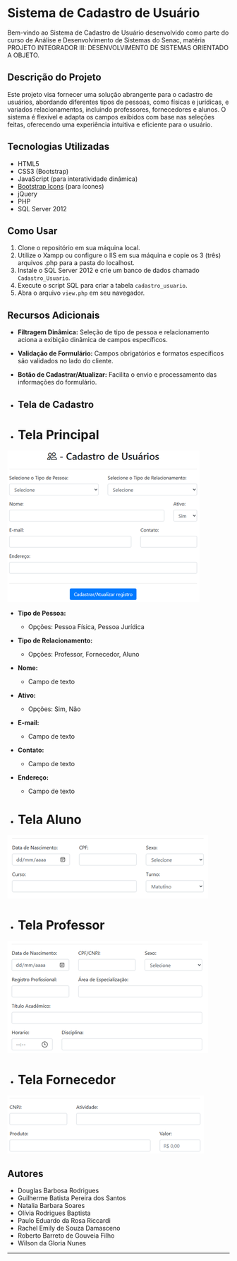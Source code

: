 # Sistema de Cadastro de Usuário

Bem-vindo ao Sistema de Cadastro de Usuário desenvolvido como parte do curso de Análise e Desenvolvimento de Sistemas do Senac, matéria PROJETO INTEGRADOR III: DESENVOLVIMENTO DE SISTEMAS ORIENTADO A OBJETO.

## Descrição do Projeto

Este projeto visa fornecer uma solução abrangente para o cadastro de usuários, abordando diferentes tipos de pessoas, como físicas e jurídicas, e variados relacionamentos, incluindo professores, fornecedores e alunos. O sistema é flexível e adapta os campos exibidos com base nas seleções feitas, oferecendo uma experiência intuitiva e eficiente para o usuário.

## Tecnologias Utilizadas

- HTML5
- CSS3 (Bootstrap)
- JavaScript (para interatividade dinâmica)
- [Bootstrap Icons](https://icons.getbootstrap.com/) (para ícones)
- jQuery
- PHP
- SQL Server 2012

## Como Usar

1. Clone o repositório em sua máquina local.
2. Utilize o Xampp ou configure o IIS em sua máquina e copie os 3 (três) arquivos .php para a pasta do localhost.
3. Instale o SQL Server 2012 e crie um banco de dados chamado `Cadastro_Usuario`.
4. Execute o script SQL para criar a tabela `cadastro_usuario`.
5. Abra o arquivo `view.php` em seu navegador.

## Recursos Adicionais

- **Filtragem Dinâmica:** Seleção de tipo de pessoa e relacionamento aciona a exibição dinâmica de campos específicos.
- **Validação de Formulário:** Campos obrigatórios e formatos específicos são validados no lado do cliente.
- **Botão de Cadastrar/Atualizar:** Facilita o envio e processamento das informações do formulário.

- ## Tela de Cadastro

- # Tela Principal

  
![Tela de Cadastro](01_tela_principal.png)

- **Tipo de Pessoa:**
  - Opções: Pessoa Física, Pessoa Jurídica

- **Tipo de Relacionamento:**
  - Opções: Professor, Fornecedor, Aluno


 
- **Nome:**
  - Campo de texto

- **Ativo:**
  - Opções: Sim, Não

- **E-mail:**
  - Campo de texto

- **Contato:**
  - Campo de texto

- **Endereço:**
  - Campo de texto

- # Tela Aluno
![Tela de Cadastro](02_tela_aluno.png)


- # Tela Professor
![Tela de Cadastro](03_tela_professor.png)

- # Tela Fornecedor
![Tela de Cadastro](04_tela_fornecedor.png)

## Autores

- Douglas Barbosa Rodrigues
- Guilherme Batista Pereira dos Santos
- Natalia Barbara Soares
- Olívia Rodrigues Baptista
- Paulo Eduardo da Rosa Riccardi
- Rachel Emily de Souza Damasceno
- Roberto Barreto de Gouveia Filho
- Wilson da Gloria Nunes

---

